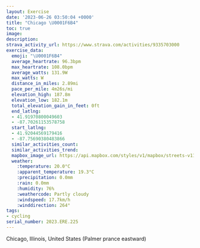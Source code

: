 ```yaml
---
layout: Exercise
date: '2023-06-26 03:50:04 +0000'
title: "Chicago \U0001F6B4"
toc: true
image:
description:
strava_activity_url: https://www.strava.com/activities/9335703000
exercise_data:
  emoji: "\U0001F6B4"
  average_heartrate: 96.3bpm
  max_heartrate: 108.0bpm
  average_watts: 131.9W
  max_watts: W
  distance_in_miles: 2.89mi
  pace_per_mile: 4m26s/mi
  elevation_high: 187.8m
  elevation_low: 182.1m
  total_elevation_gain_in_feet: 0ft
  end_latlng:
  - 41.91970800049603
  - -87.70261153578758
  start_latlng:
  - 41.92044569179416
  - -87.75690380483866
  similar_activities_count:
  similar_activities_trend:
  mapbox_image_url: https://api.mapbox.com/styles/v1/mapbox/streets-v11/static/path-5+787af2-1.0(%7Dqz~FtprvOKm%60%40%40kBGcA%40eEEmBDkB%3FwBGsG%40iBCaCCuLEyC%3FgCBcACwC%3FeCCaDBcBF_%40GyKA%5BIi%40Ac%40O%7Do%40K%7BTEuABaCK%7DR%3FgFGoQ%3F%7BJE%7BC%40%7BAE_N%3FuADc%40HQZUPUNg%40D_%40McRB%7BF),pin-s-s+e5b22e(-87.75451,41.92047),pin-s-f+89ae00(-87.70271999999999,41.92064999999999)/auto/800x800?access_token=pk.eyJ1Ijoiam9zaGJlY2ttYW4iLCJhIjoiY205eWR2aDd1MWZ6djJrbXc4a3M0bWZleiJ9.XiG9OWkNcZk2QzjJbxLB4A
  weather:
    :temperature: 20.0°C
    :apparent_temperature: 19.3°C
    :precipitation: 0.0mm
    :rain: 0.0mm
    :humidity: 76%
    :weathercode: Partly cloudy
    :windspeed: 17.7km/h
    :winddirection: 264°
tags:
- cycling
serial_number: 2023.ERE.225
---
```

Chicago, Illinois, United States (Palmer prance eastward)
